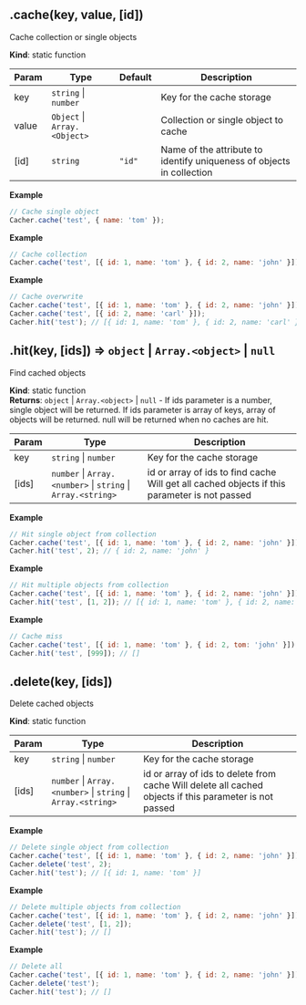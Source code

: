 <a name="cache"></a>

## .cache(key, value, [id])
Cache collection or single objects

**Kind**: static function  

| Param | Type | Default | Description |
| --- | --- | --- | --- |
| key | <code>string</code> &#124; <code>number</code> |  | Key for the cache storage |
| value | <code>Object</code> &#124; <code>Array.&lt;Object&gt;</code> |  | Collection or single object to cache |
| [id] | <code>string</code> | <code>&quot;id&quot;</code> | Name of the attribute to identify uniqueness of objects in collection |

**Example**  
```js
// Cache single object
Cacher.cache('test', { name: 'tom' });
```
**Example**  
```js
// Cache collection
Cacher.cache('test', [{ id: 1, name: 'tom' }, { id: 2, name: 'john' }]);
```
**Example**  
```js
// Cache overwrite
Cacher.cache('test', [{ id: 1, name: 'tom' }, { id: 2, name: 'john' }]);
Cacher.cache('test', [{ id: 2, name: 'carl' }]);
Cacher.hit('test'); // [{ id: 1, name: 'tom' }, { id: 2, name: 'carl' }]
```
<a name="hit"></a>

## .hit(key, [ids]) ⇒ <code>object</code> &#124; <code>Array.&lt;object&gt;</code> &#124; <code>null</code>
Find cached objects

**Kind**: static function  
**Returns**: <code>object</code> &#124; <code>Array.&lt;object&gt;</code> &#124; <code>null</code> - If ids parameter is a number, single object will be returned.
               If ids parameter is array of keys, array of objects will be returned.
               null will be returned when no caches are hit.  

| Param | Type | Description |
| --- | --- | --- |
| key | <code>string</code> &#124; <code>number</code> | Key for the cache storage |
| [ids] | <code>number</code> &#124; <code>Array.&lt;number&gt;</code> &#124; <code>string</code> &#124; <code>Array.&lt;string&gt;</code> | id or array of ids to find cache              Will get all cached objects if this parameter is not passed |

**Example**  
```js
// Hit single object from collection
Cacher.cache('test', [{ id: 1, name: 'tom' }, { id: 2, name: 'john' }]);
Cacher.hit('test', 2); // { id: 2, name: 'john' }
```
**Example**  
```js
// Hit multiple objects from collection
Cacher.cache('test', [{ id: 1, name: 'tom' }, { id: 2, name: 'john' }]);
Cacher.hit('test', [1, 2]); // [{ id: 1, name: 'tom' }, { id: 2, name: 'john' }]
```
**Example**  
```js
// Cache miss
Cacher.cache('test', [{ id: 1, name: 'tom' }, { id: 2, tom: 'john' }]);
Cacher.hit('test', [999]); // []
```
<a name="delete"></a>

## .delete(key, [ids])
Delete cached objects

**Kind**: static function  

| Param | Type | Description |
| --- | --- | --- |
| key | <code>string</code> &#124; <code>number</code> | Key for the cache storage |
| [ids] | <code>number</code> &#124; <code>Array.&lt;number&gt;</code> &#124; <code>string</code> &#124; <code>Array.&lt;string&gt;</code> | id or array of ids to delete from cache              Will delete all cached objects if this parameter is not passed |

**Example**  
```js
// Delete single object from collection
Cacher.cache('test', [{ id: 1, name: 'tom' }, { id: 2, name: 'john' }]);
Cacher.delete('test', 2);
Cacher.hit('test'); // [{ id: 1, name: 'tom' }]
```
**Example**  
```js
// Delete multiple objects from collection
Cacher.cache('test', [{ id: 1, name: 'tom' }, { id: 2, name: 'john' }]);
Cacher.delete('test', [1, 2]);
Cacher.hit('test'); // []
```
**Example**  
```js
// Delete all
Cacher.cache('test', [{ id: 1, name: 'tom' }, { id: 2, name: 'john' }]);
Cacher.delete('test');
Cacher.hit('test'); // []
```
